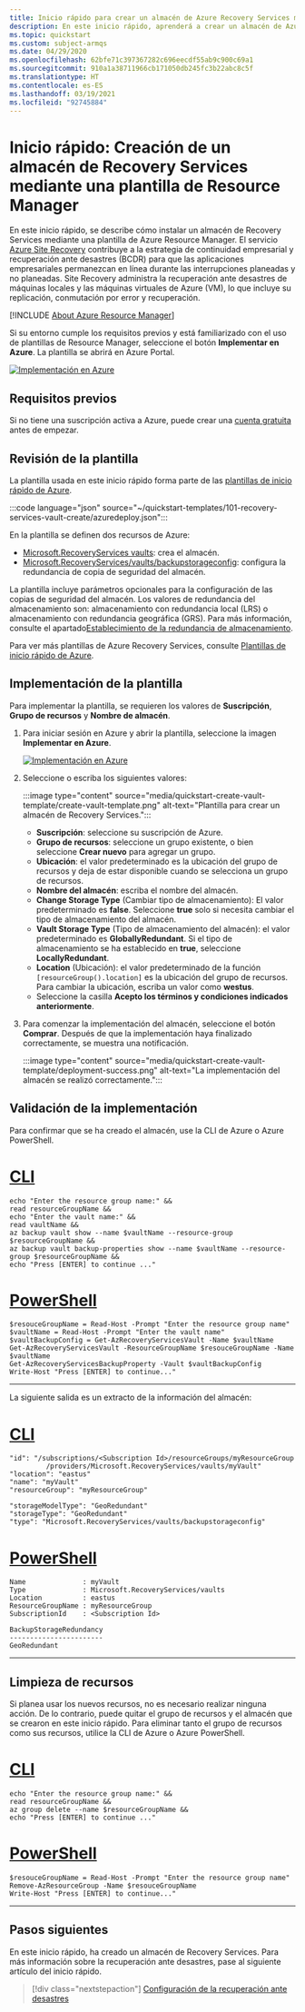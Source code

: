 ```yaml
---
title: Inicio rápido para crear un almacén de Azure Recovery Services mediante una plantilla de Azure Resource Manager.
description: En este inicio rápido, aprenderá a crear un almacén de Azure Recovery Services mediante una plantilla de Azure Resource Manager.
ms.topic: quickstart
ms.custom: subject-armqs
ms.date: 04/29/2020
ms.openlocfilehash: 62bfe71c397367282c696eecdf55ab9c900c69a1
ms.sourcegitcommit: 910a1a38711966cb171050db245fc3b22abc8c5f
ms.translationtype: HT
ms.contentlocale: es-ES
ms.lasthandoff: 03/19/2021
ms.locfileid: "92745884"
---
```

# <a name="quickstart-create-a-recovery-services-vault-using-an-arm-template"></a>Inicio rápido: Creación de un almacén de Recovery Services mediante una plantilla de Resource Manager

En este inicio rápido, se describe cómo instalar un almacén de Recovery Services mediante una plantilla de Azure Resource Manager. El servicio [Azure Site Recovery](site-recovery-overview.md) contribuye a la estrategia de continuidad empresarial y recuperación ante desastres (BCDR) para que las aplicaciones empresariales permanezcan en línea durante las interrupciones planeadas y no planeadas. Site Recovery administra la recuperación ante desastres de máquinas locales y las máquinas virtuales de Azure (VM), lo que incluye su replicación, conmutación por error y recuperación.

[!INCLUDE [About Azure Resource Manager](../../includes/resource-manager-quickstart-introduction.md)]

Si su entorno cumple los requisitos previos y está familiarizado con el uso de plantillas de Resource Manager, seleccione el botón **Implementar en Azure**. La plantilla se abrirá en Azure Portal.

[![Implementación en Azure](../media/template-deployments/deploy-to-azure.svg)](https://portal.azure.com/#create/Microsoft.Template/uri/https%3A%2F%2Fraw.githubusercontent.com%2FAzure%2Fazure-quickstart-templates%2Fmaster%2F101-recovery-services-vault-create%2Fazuredeploy.json)

## <a name="prerequisites"></a>Requisitos previos

Si no tiene una suscripción activa a Azure, puede crear una [cuenta gratuita](https://azure.microsoft.com/free/?WT.mc_id=A261C142F) antes de empezar.

## <a name="review-the-template"></a>Revisión de la plantilla

La plantilla usada en este inicio rápido forma parte de las [plantillas de inicio rápido de Azure](https://azure.microsoft.com/resources/templates/101-recovery-services-vault-create/).

:::code language="json" source="~/quickstart-templates/101-recovery-services-vault-create/azuredeploy.json":::

En la plantilla se definen dos recursos de Azure:

- [Microsoft.RecoveryServices vaults](/azure/templates/microsoft.recoveryservices/vaults): crea el almacén.
- [Microsoft.RecoveryServices/vaults/backupstorageconfig](/rest/api/backup/backupresourcestorageconfigs): configura la redundancia de copia de seguridad del almacén.

La plantilla incluye parámetros opcionales para la configuración de las copias de seguridad del almacén. Los valores de redundancia del almacenamiento son: almacenamiento con redundancia local (LRS) o almacenamiento con redundancia geográfica (GRS). Para más información, consulte el apartado[Establecimiento de la redundancia de almacenamiento](../backup/backup-create-rs-vault.md#set-storage-redundancy).

Para ver más plantillas de Azure Recovery Services, consulte [Plantillas de inicio rápido de Azure](https://azure.microsoft.com/resources/templates/?resourceType=Microsoft.Recoveryservices&pageNumber=1&sort=Popular).

## <a name="deploy-the-template"></a>Implementación de la plantilla

Para implementar la plantilla, se requieren los valores de **Suscripción**, **Grupo de recursos** y **Nombre de almacén**.

1. Para iniciar sesión en Azure y abrir la plantilla, seleccione la imagen **Implementar en Azure**.

   [![Implementación en Azure](../media/template-deployments/deploy-to-azure.svg)](https://portal.azure.com/#create/Microsoft.Template/uri/https%3A%2F%2Fraw.githubusercontent.com%2FAzure%2Fazure-quickstart-templates%2Fmaster%2F101-recovery-services-vault-create%2Fazuredeploy.json)

1. Seleccione o escriba los siguientes valores:

   :::image type="content" source="media/quickstart-create-vault-template/create-vault-template.png" alt-text="Plantilla para crear un almacén de Recovery Services.":::

   - **Suscripción**: seleccione su suscripción de Azure.
   - **Grupo de recursos**: seleccione un grupo existente, o bien seleccione **Crear nuevo** para agregar un grupo.
   - **Ubicación**: el valor predeterminado es la ubicación del grupo de recursos y deja de estar disponible cuando se selecciona un grupo de recursos.
   - **Nombre del almacén**: escriba el nombre del almacén.
   - **Change Storage Type** (Cambiar tipo de almacenamiento): El valor predeterminado es **false**. Seleccione **true** solo si necesita cambiar el tipo de almacenamiento del almacén.
   - **Vault Storage Type** (Tipo de almacenamiento del almacén): el valor predeterminado es **GloballyRedundant**. Si el tipo de almacenamiento se ha establecido en **true**, seleccione **LocallyRedundant**.
   - **Location** (Ubicación): el valor predeterminado de la función `[resourceGroup().location]` es la ubicación del grupo de recursos. Para cambiar la ubicación, escriba un valor como **westus**.
   - Seleccione la casilla **Acepto los términos y condiciones indicados anteriormente**.

1. Para comenzar la implementación del almacén, seleccione el botón **Comprar**. Después de que la implementación haya finalizado correctamente, se muestra una notificación.

   :::image type="content" source="media/quickstart-create-vault-template/deployment-success.png" alt-text="La implementación del almacén se realizó correctamente.":::

## <a name="validate-the-deployment"></a>Validación de la implementación

Para confirmar que se ha creado el almacén, use la CLI de Azure o Azure PowerShell.

# <a name="cli"></a>[CLI](#tab/CLI)

```azurecli-interactive
echo "Enter the resource group name:" &&
read resourceGroupName &&
echo "Enter the vault name:" &&
read vaultName &&
az backup vault show --name $vaultName --resource-group $resourceGroupName &&
az backup vault backup-properties show --name $vaultName --resource-group $resourceGroupName &&
echo "Press [ENTER] to continue ..."
```

# <a name="powershell"></a>[PowerShell](#tab/PowerShell)

```azurepowershell-interactive
$resouceGroupName = Read-Host -Prompt "Enter the resource group name"
$vaultName = Read-Host -Prompt "Enter the vault name"
$vaultBackupConfig = Get-AzRecoveryServicesVault -Name $vaultName
Get-AzRecoveryServicesVault -ResourceGroupName $resouceGroupName -Name $vaultName
Get-AzRecoveryServicesBackupProperty -Vault $vaultBackupConfig
Write-Host "Press [ENTER] to continue..."
```

---

La siguiente salida es un extracto de la información del almacén:

# <a name="cli"></a>[CLI](#tab/CLI)

```Output
"id": "/subscriptions/<Subscription Id>/resourceGroups/myResourceGroup
         /providers/Microsoft.RecoveryServices/vaults/myVault"
"location": "eastus"
"name": "myVault"
"resourceGroup": "myResourceGroup"

"storageModelType": "GeoRedundant"
"storageType": "GeoRedundant"
"type": "Microsoft.RecoveryServices/vaults/backupstorageconfig"
```

# <a name="powershell"></a>[PowerShell](#tab/PowerShell)

```Output
Name              : myVault
Type              : Microsoft.RecoveryServices/vaults
Location          : eastus
ResourceGroupName : myResourceGroup
SubscriptionId    : <Subscription Id>

BackupStorageRedundancy
-----------------------
GeoRedundant
```

---

## <a name="clean-up-resources"></a>Limpieza de recursos

Si planea usar los nuevos recursos, no es necesario realizar ninguna acción. De lo contrario, puede quitar el grupo de recursos y el almacén que se crearon en este inicio rápido. Para eliminar tanto el grupo de recursos como sus recursos, utilice la CLI de Azure o Azure PowerShell.

# <a name="cli"></a>[CLI](#tab/CLI)

```azurecli-interactive
echo "Enter the resource group name:" &&
read resourceGroupName &&
az group delete --name $resourceGroupName &&
echo "Press [ENTER] to continue ..."
```

# <a name="powershell"></a>[PowerShell](#tab/PowerShell)

```azurepowershell-interactive
$resouceGroupName = Read-Host -Prompt "Enter the resource group name"
Remove-AzResourceGroup -Name $resouceGroupName
Write-Host "Press [ENTER] to continue..."
```

---

## <a name="next-steps"></a>Pasos siguientes

En este inicio rápido, ha creado un almacén de Recovery Services. Para más información sobre la recuperación ante desastres, pase al siguiente artículo del inicio rápido.

> [!div class="nextstepaction"]
> [Configuración de la recuperación ante desastres](azure-to-azure-quickstart.md)
